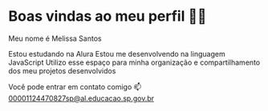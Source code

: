 # Boas vindas ao meu perfil 🩷🩷
Meu nome é Melissa Santos

Estou estudando na Alura
Estou me desenvolvendo na linguagem JavaScript
Utilizo esse espaço para minha organização e compartilhamento dos meu projetos desenvolvidos

Você pode entrar em contato comigo 📫
00001124470827sp@al.educacao.sp.gov.br
